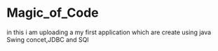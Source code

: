 # Magic_of_Code
in this i am uploading a my first application which are create using java Swing concet,JDBC and SQl

